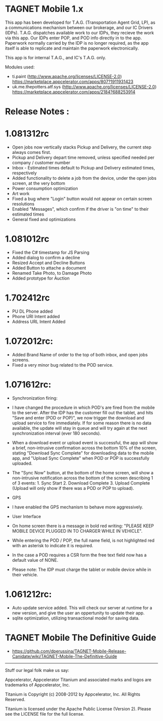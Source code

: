 TAGNET Mobile 1.x
==========

This app has been developed for T.A.G. (Transportation Agent Grid, LP), as a communications mechanism between our 
brokerage, and our IC Drivers (IDPs). T.A.G. dispatches available work to our IDPs, 
they recieve the work via this app. Our IDPs enter POP, and POD info directly in to 
the app. Paperwork normally carried by the IDP is no longer required, as the app itself
is able to replicate and maintain the paperwork electronically.

This app is for internal T.A.G., and IC's T.A.G. only.

Modules used:
* ti.paint (http://www.apache.org/licenses/LICENSE-2.0)
https://marketplace.appcelerator.com/apps/807?1911931423
* uk.me.thepotters.atf.sys (http://www.apache.org/licenses/LICENSE-2.0)
https://marketplace.appcelerator.com/apps/2184?688253914


Release Notes : 
==========

1.081312rc
==========

* Open jobs now vertically stacks Pickup and Delivery, the current step always comes first.
* Pickup and Delivery depart time removed, unless specified needed per company / customer number
* Inbox - Estimated times default to Pickup and Delivery estimated times, respectively
* Added functionality to delete a job from the device, under the open jobs screen, at the very bottom
* Power consumption optimization
* Art work
* Fixed a bug where "Login" button would not appear on certain screen resolutions
* Enabled "Messages", which confirm if the driver is "on time" to their estimated times
* General fixed and optimizations

1.081012rc
==========
* Fixed the C# timestamp for JS Parsing
* Added dialog to confirm a decline
* Resized Accept and Decline Buttons
* Added Button to attache a document
* Renamed Take Photo, to Damage Photo
* Added prototype for Auction

1.702412rc
===========
* PU DL Phone added
* Phone URI Intent added
* Address URL Intent Added

1.072012rc:
===========
* Added Brand Name of order to the top of both inbox, and open jobs screens.
* Fixed a very minor bug related to the POD service.


1.071612rc:
===========
* Synchronization firing:
* I have changed the procedure in which POD's are fired from the mobile to the server. After the IDP has the customer fill out the tablet, and hits "Save and enter (POD or POP)", we now trigger the download and upload service to fire immediately. If for some reason there is no data available, the update will stay in queue and will try again at the next synchronization interval (ever 180 seconds).
* When a download event or upload event is successful, the app will show a brief, non-intrusive confirmation across the bottom 10% of the screen, stating "Download Sync Complete" for downloading data to the mobile app, and "Upload Sync Complete" when POD or POP is successfully uploaded.
* The "Sync Now" button, at the bottom of the home screen, will show a non-intrusive notification across the bottom of the screen describing 1 of 3 events: 1. Sync Start 2. Download Complete 3. Upload Complete (Upload will only show if there was a POD or POP to upload).
* GPS
* I have enabled the GPS mechanism to behave more aggressively.
* User Interface
* On home screen there is a message in bold red writing: "PLEASE KEEP MOBILE DEVICE PLUGGED IN TO CHARGER WHILE IN VEHICLE".
* While entering the POD / POP, the full name field, is not highlighted red with an asterisk to indicate it is required.
* In the case a POD requires a CSR form the free text field now has a default value of NONE.

* Please note: The IDP must charge the tablet or mobile device while in their vehicle.


1.061212rc:
===========
* Auto update service added. This will check our server at runtime for a new version, and give the user an oppertunity to update their app.
* sqlite optimization, utilizing transactional model for saving data.

TAGNET Mobile The Definitive Guide
==================================
* https://github.com/dperussina/TAGNET-Mobile-Release-Canidate/wiki/TAGNET-Mobile-The-Definitive-Guide

----------------------------------
Stuff our legal folk make us say:

Appcelerator, Appcelerator Titanium and associated marks and logos are 
trademarks of Appcelerator, Inc. 

Titanium is Copyright (c) 2008-2012 by Appcelerator, Inc. All Rights Reserved.

Titanium is licensed under the Apache Public License (Version 2). Please
see the LICENSE file for the full license.


